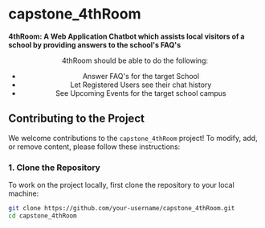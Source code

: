 # capstone_4thRoom

**4thRoom: A Web Application Chatbot which assists local visitors of a school by providing answers to the school's FAQ's**

<center>
  4thRoom should be able to do the following:
  <ul>
    <li>Answer FAQ's for the target School</li>
    <li>Let Registered Users see their chat history</li>
    <li>See Upcoming Events for the target school campus</li>
  </ul>
</center>

## Contributing to the Project

We welcome contributions to the `capstone_4thRoom` project! To modify, add, or remove content, please follow these instructions:

### **1. Clone the Repository**

To work on the project locally, first clone the repository to your local machine:

```bash
git clone https://github.com/your-username/capstone_4thRoom.git
cd capstone_4thRoom
